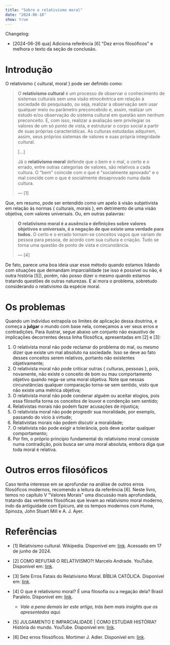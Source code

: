 ```yaml
---
title: "Sobre o relativismo moral"
date: "2024-06-18"
show: true
---
```


Changelog:

-   <span class="timestamp-wrapper"><span class="timestamp">[2024-06-26 qua] </span></span> Adiciona referência [6] "Dez erros filosóficos" e melhora o texto da seção de conclusão.

# Introdução

O relativismo { cultural, moral } pode ser definido como:

> O **relativismo cultural** é um processo de observar o conhecimento de sistemas culturais sem uma visão etnocêntrica em relação à sociedade do pesquisado, ou seja, realizar a observação sem usar qualquer meio ou parâmetro preconcebido e, assim, realizar um estudo e/ou observação do sistema cultural em questão sem nenhum preconceito. E, com isso, realizar a avaliação sem privilegiar os valores de um só ponto de vista, e estruturar o corpo social a partir de suas próprias características. As culturas estudadas adquirem, assim, seus próprios sistemas de valores e suas própria integridade cultural.
>
> [&#x2026;]
>
> Já o **relativismo moral** defende que o bem e o mal, o certo e o errado, entre outras categorias de valores, são relativos a cada cultura. O "bem" coincide com o que é "socialmente aprovado" e o mal concide com o que é socialmente desaprovado numa dada cultura.
>
> &#x2014; [1]

Que, em resumo, pode ser entendido como um apelo à visão subjetivista em relação às normas { culturais, morais }, em detrimento de uma visão objetiva, com valores universais. Ou, em outras palavras:

> **O relativismo moral é a ausência e definições sobre valores objetivos e universais, é a negação de que existe uma verdade para todos.** O certo e o errado tornam-se conceitos vagos que variam de pessoa para pessoa, de acordo com sua cultura e criação. Tudo se torna uma questão de ponto de vista e circunstância.
>
> &#x2014; [4]

De fato, parece uma boa ideia usar esse método quando estamos lidando com situações que demandam imparcialidade (se isso é possível ou não, é outra história [5]), porém, não posso dizer o mesmo quando estamos tratando questões de outras naturezas. E aí mora o problema, sobretudo considerando o relativismo da espécie moral.

# Os problemas

Quando um indivíduo extrapola os limites de aplicação dessa doutrina, e começa a **julgar** o mundo com base nela, começamos a ver seus erros e contradições. Para ilustrar, segue abaixo um conjunto não exaustivo de implicações decorrentes dessa linha filosófica, apresentadas em [2] e [3]:

1.  O relativista moral não pode reclamar do problema do mal, ou mesmo dizer que existe um mal absoluto na sociedade. Isso se deve ao fato desses conceitos serem relativos, portanto não existentes objetivamente;
2.  O relativista moral não pode criticar outras { culturas, pessoas }, pois, novamente, não existe o conceito de bom ou mau comportamento objetivo quando nega-se uma moral objetiva. Note que nessas circunstâncias qualquer comparação torna-se sem sentido, visto que não existe uma métrica objetiva;
3.  O relativista moral não pode condenar alguém ou aceitar elogios, pois essa filosofia torna os conceitos de louvor e condenção sem sentido;
4.  Relativistas morais não podem fazer acusações de injustiça;
5.  O relativista moral não pode progredir sua moralidade, por exemplo, passando do vício à virtude;
6.  Relativistas morais não podem discutir a moralidade;
7.  O relativista não pode exigir a tolerância, pois deve aceitar qualquer comportamento;
8.  Por fim, o próprio princípio fundamental do relativismo moral consiste numa contradição, pois busca ser uma moral absoluta, embora diga que toda moral é relativa.

# Outros erros filosóficos

Caso tenha interesse em se aprofundar na análise de outros erros filosóficos modernos, recomendo a leitura da referência [6]. Neste livro, temos no capítulo V "Valores Morais" uma discussão mais aprofundada, tratando das vertentes filosóficas que levam ao relativismo moral moderno, indo da antiguidade com Epicuro, até os tempos modernos com Hume, Spinoza, John Stuart Mill e A. J. Ayer.

# Referências

-   [1] Relativismo cultural. Wikipedia. Disponível em: [link](https://pt.wikipedia.org/wiki/Relativismo_cultural). Acessado em 17 de junho de 2024.

-   [2] COMO REFUTAR O RELATIVISMO?! Marcelo Andrade. YouTube. Disponível em: [link](https://www.youtube.com/watch?v=84p7-vL4SKA).

-   [3] Sete Erros Fatais do Relativismo Moral. BÍBLIA CATÓLICA. Disponível em: [link](https://www.bibliacatolica.com.br/blog/sete-erros-fatais-do-relativismo-moral/).

-   [4] O que é relativismo moral? É uma filosofia ou a negação dela? Brasil Paralelo. Disponível em: [link](https://www.brasilparalelo.com.br/artigos/relativismo-moral).
    -   *Vale a pena demais ler este artigo, trás bem mais insights que os apresentados aqui.*

-   [5] JULGAMENTO E IMPARCIALIDADE | COMO ESTUDAR HISTÓRIA? História do mundo. YouTube. Disponível em: [link](https://www.youtube.com/watch?v=_LRb0bungm8).

-   [6] Dez erros filosóficos. Mortimer J. Adler. Disponível em: [link](https://a.co/d/07ethfC).
